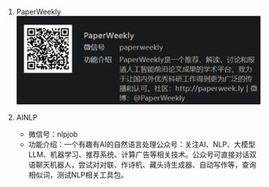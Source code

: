 1. PaperWeekly
   ![](.01_优秀微信公众号_images/Paperweekly.png)

2. AINLP
   - 微信号：nlpjob
   - 功能介绍：一个有趣有AI的自然语言处理公众号：关注AI、NLP、大模型LLM、机器学习、推荐系统、计算广告等相关技术。公众号可直接对话双语聊天机器人，尝试对对联、作诗机、藏头诗生成器、自动写作等，查询相似词，测试NLP相关工具包。